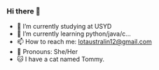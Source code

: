 ### Hi there 👋



- 🔭 I’m currently studying at USYD
- 🌱 I’m currently learning python/java/c...
- 📫 How to reach me: lotaustralin12@gmail.com
- 👧 Pronouns: She/Her
- 🐱 I have a cat named Tommy.
